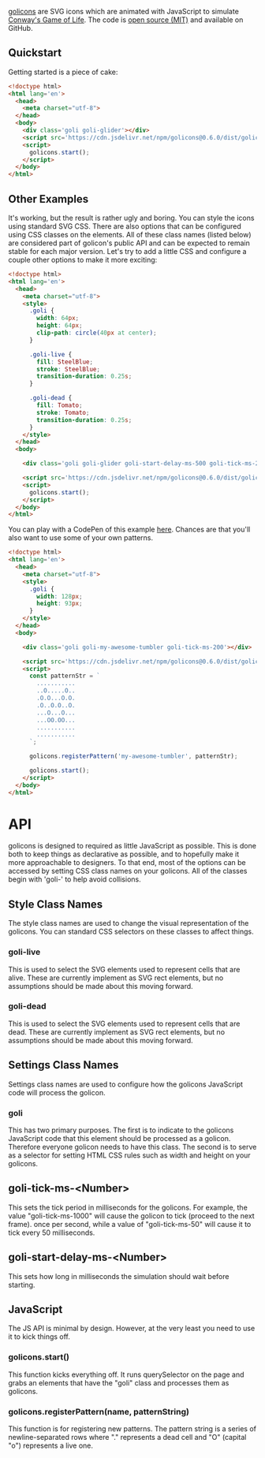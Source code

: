 [golicons](https://golicons.com/) are SVG icons which are animated with JavaScript to simulate [Conway's Game of Life](https://en.wikipedia.org/wiki/Conway%27s_Game_of_Life). The code is [open source (MIT)](LICENSE) and available on GitHub.

## Quickstart

Getting started is a piece of cake:

```html
<!doctype html>
<html lang='en'>
  <head>
    <meta charset="utf-8"> 
  </head>
  <body>
    <div class='goli goli-glider'></div>
    <script src='https://cdn.jsdelivr.net/npm/golicons@0.6.0/dist/golicons.min.js'></script>
    <script>
      golicons.start();
    </script>
  </body>
</html>
```

## Other Examples

It's working, but the result is rather ugly and boring. You can style the icons using standard SVG CSS. There are also options that can be configured using CSS classes on the elements. All of these class names (listed below) are considered part of golicon's public API and can be expected to remain stable for each major version. Let's try to add a little CSS and configure a couple other options to make it more exciting:

```html
<!doctype html>
<html lang='en'>
  <head>
    <meta charset="utf-8"> 
    <style>
      .goli {
        width: 64px;
        height: 64px;
        clip-path: circle(40px at center);
      }

      .goli-live {
        fill: SteelBlue;
        stroke: SteelBlue;
        transition-duration: 0.25s;
      }

      .goli-dead {
        fill: Tomato;
        stroke: Tomato;
        transition-duration: 0.25s;
      }
    </style>
  </head>
  <body>

    <div class='goli goli-glider goli-start-delay-ms-500 goli-tick-ms-250'></div>

    <script src='https://cdn.jsdelivr.net/npm/golicons@0.6.0/dist/golicons.min.js'></script>
    <script>
      golicons.start();
    </script>
  </body>
</html>
```

You can play with a CodePen of this example [here](https://codepen.io/anon/pen/mGgZXO). Chances are that you'll also want to use some of your own patterns.

```html
<!doctype html>
<html lang='en'>
  <head>
    <meta charset="utf-8"> 
    <style>
      .goli {
        width: 128px;
        height: 93px;
      }
    </style>
  </head>
  <body>

    <div class='goli goli-my-awesome-tumbler goli-tick-ms-200'></div>

    <script src='https://cdn.jsdelivr.net/npm/golicons@0.6.0/dist/golicons.min.js'></script>
    <script>
      const patternStr = `
        ...........
        ..O.....O..
        .O.O...O.O.
        .O..O.O..O.
        ...O...O...
        ...OO.OO...
        ...........
        ...........
      `;

      golicons.registerPattern('my-awesome-tumbler', patternStr);

      golicons.start();
    </script>
  </body>
</html>
```

# API

golicons is designed to required as little JavaScript as possible. This is done both to keep things as declarative as possible, and to hopefully make it more approachable to designers. To that end, most of the options can be accessed by setting CSS class names on your golicons. All of the classes begin with 'goli-' to help avoid collisions.

## Style Class Names

The style class names are used to change the visual representation of the golicons. You can standard CSS selectors on these classes to affect things.

### goli-live

This is used to select the SVG elements used to represent cells that are alive. These are currently implement as SVG rect elements, but no assumptions should be made about this moving forward. 

### goli-dead

This is used to select the SVG elements used to represent cells that are dead. These are currently implement as SVG rect elements, but no assumptions should be made about this moving forward. 

## Settings Class Names

Settings class names are used to configure how the golicons JavaScript code will process the golicon.

### goli

This has two primary purposes. The first is to indicate to the golicons JavaScript code that this element should be processed as a golicon. Therefore everyone golicon needs to have this class. The second is to serve as a selector for setting HTML CSS rules such as width and height on your golicons. 

## goli-tick-ms-\<Number>

This sets the tick period in milliseconds for the golicons. For example, the value "goli-tick-ms-1000" will cause the golicon to tick (proceed to the next frame). once per second, while a value of "goli-tick-ms-50" will cause it to tick every 50 milliseconds. 

## goli-start-delay-ms-\<Number>

This sets how long in milliseconds the simulation should wait before starting. 

## JavaScript

The JS API is minimal by design. However, at the very least you need to use it to kick things off.

### golicons.start()

This function kicks everything off. It runs querySelector on the page and grabs an elements that have the "goli" class and processes them as golicons. 

### golicons.registerPattern(name, patternString)

This function is for registering new patterns. The pattern string is a series of newline-separated rows where "." represents a dead cell and "O" (capital "o") represents a live one. 
